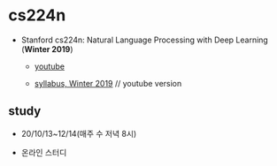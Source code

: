 # cs224n

* Stanford cs224n: Natural Language Processing with Deep Learning (**Winter 2019**)

  * [youtube](https://youtu.be/8rXD5-xhemo)

  * [syllabus, Winter 2019](https://web.stanford.edu/class/archive/cs/cs224n/cs224n.1194/) // youtube version

    

## study

* 20/10/13~12/14(매주 수 저녁 8시)

* 온라인 스터디 

  

